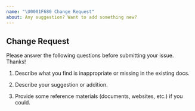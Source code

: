```yaml
---
name: "\U0001F680 Change Request"
about: Any suggestion? Want to add something new?
---
```


## Change Request

<!--This repository is ONLY used to solve issues related to the documentation of TiDB Cloud.-->

Please answer the following questions before submitting your issue. Thanks!

1. Describe what you find is inappropriate or missing in the existing docs.


2. Describe your suggestion or addition.


3. Provide some reference materials (documents, websites, etc.) if you could.
